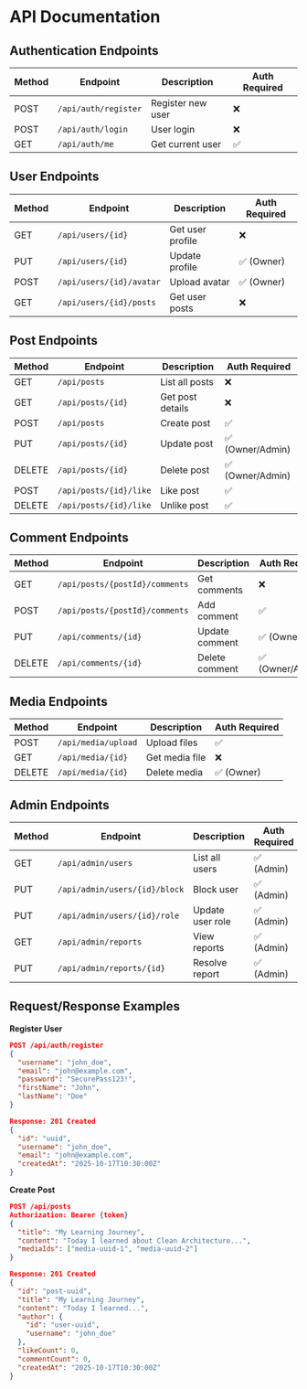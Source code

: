 # API Documentation

## Authentication Endpoints

| Method | Endpoint | Description | Auth Required |
|--------|----------|-------------|---------------|
| POST | `/api/auth/register` | Register new user | ❌ |
| POST | `/api/auth/login` | User login | ❌ |
| GET | `/api/auth/me` | Get current user | ✅ |

## User Endpoints

| Method | Endpoint | Description | Auth Required |
|--------|----------|-------------|---------------|
| GET | `/api/users/{id}` | Get user profile | ❌ |
| PUT | `/api/users/{id}` | Update profile | ✅ (Owner) |
| POST | `/api/users/{id}/avatar` | Upload avatar | ✅ (Owner) |
| GET | `/api/users/{id}/posts` | Get user posts | ❌ |

## Post Endpoints

| Method | Endpoint | Description | Auth Required |
|--------|----------|-------------|---------------|
| GET | `/api/posts` | List all posts | ❌ |
| GET | `/api/posts/{id}` | Get post details | ❌ |
| POST | `/api/posts` | Create post | ✅ |
| PUT | `/api/posts/{id}` | Update post | ✅ (Owner/Admin) |
| DELETE | `/api/posts/{id}` | Delete post | ✅ (Owner/Admin) |
| POST | `/api/posts/{id}/like` | Like post | ✅ |
| DELETE | `/api/posts/{id}/like` | Unlike post | ✅ |

## Comment Endpoints

| Method | Endpoint | Description | Auth Required |
|--------|----------|-------------|---------------|
| GET | `/api/posts/{postId}/comments` | Get comments | ❌ |
| POST | `/api/posts/{postId}/comments` | Add comment | ✅ |
| PUT | `/api/comments/{id}` | Update comment | ✅ (Owner) |
| DELETE | `/api/comments/{id}` | Delete comment | ✅ (Owner/Admin) |

## Media Endpoints

| Method | Endpoint | Description | Auth Required |
|--------|----------|-------------|---------------|
| POST | `/api/media/upload` | Upload files | ✅ |
| GET | `/api/media/{id}` | Get media file | ❌ |
| DELETE | `/api/media/{id}` | Delete media | ✅ (Owner) |

## Admin Endpoints

| Method | Endpoint | Description | Auth Required |
|--------|----------|-------------|---------------|
| GET | `/api/admin/users` | List all users | ✅ (Admin) |
| PUT | `/api/admin/users/{id}/block` | Block user | ✅ (Admin) |
| PUT | `/api/admin/users/{id}/role` | Update user role | ✅ (Admin) |
| GET | `/api/admin/reports` | View reports | ✅ (Admin) |
| PUT | `/api/admin/reports/{id}` | Resolve report | ✅ (Admin) |

## Request/Response Examples

**Register User**
```json
POST /api/auth/register
{
  "username": "john_doe",
  "email": "john@example.com",
  "password": "SecurePass123!",
  "firstName": "John",
  "lastName": "Doe"
}

Response: 201 Created
{
  "id": "uuid",
  "username": "john_doe",
  "email": "john@example.com",
  "createdAt": "2025-10-17T10:30:00Z"
}
```

**Create Post**
```json
POST /api/posts
Authorization: Bearer {token}
{
  "title": "My Learning Journey",
  "content": "Today I learned about Clean Architecture...",
  "mediaIds": ["media-uuid-1", "media-uuid-2"]
}

Response: 201 Created
{
  "id": "post-uuid",
  "title": "My Learning Journey",
  "content": "Today I learned...",
  "author": {
    "id": "user-uuid",
    "username": "john_doe"
  },
  "likeCount": 0,
  "commentCount": 0,
  "createdAt": "2025-10-17T10:30:00Z"
}
```